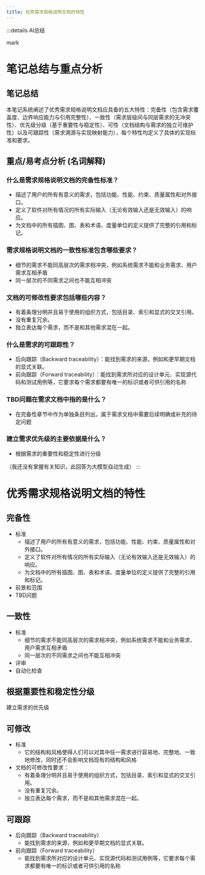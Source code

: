 ```yaml
---
title: 优秀需求规格说明文档的特性
---
```


:::details AI总结


mark
# 笔记总结与重点分析
## 笔记总结
本笔记系统阐述了优秀需求规格说明文档应具备的五大特性：完备性（包含需求覆盖度、边界响应能力与引用完整性）、一致性（需求层级间与同层需求的无冲突性）、优先级分级（基于重要性与稳定性）、可性（文档结构与需求的独立可维护性）以及可跟踪性（需求溯源与实现映射能力），每个特性均定义了具体的实现标准和要求。

## 重点/易考点分析 (名词解释)

### 什么是需求规格说明文档的完备性标准？
- 描述了用户的所有有意义的需求，包括功能、性能、约束、质量属性和对外接口。
- 定义了软件对所有情况的所有实际输入（无论有效输入还是无效输入）的响应。
- 为文档中的所有插图、图、表和术语、度量单位的定义提供了完整的引用和标记。

### 需求规格说明文档的一致性标准包含哪些要求？
- 细节的需求不能同高层次的需求相冲突，例如系统需求不能和业务需求、用户需求互相矛盾
- 同一层次的不同需求之间也不能互相冲突

### 文档的可修改性要求包括哪些内容？
- 有着条理分明并且易于使用的组织方式，包括目录、索引和显式的交叉引用。
- 没有重复冗余。
- 独立表达每个需求，而不是和其他需求混在一起。

### 什么是需求的可跟踪性？
- 后向跟踪（Backward traceability）：能找到需求的来源，例如和更早期文档的显式关联。
- 前向跟踪（Forward traceability）：能找到需求所对应的设计单元、实现源代码和测试用例等，它要求每个需求都要有唯一的标识或者可供引用的名称

### TBD问题在需求文档中指的是什么？
- 在完备性章节中作为单独条目列出，属于需求文档中需要后续明确或补充的待定问题

### 建立需求优先级的主要依据是什么？
- 根据需求的重要性和稳定性进行分级

（我还没有掌握有关知识，此回答为大模型自动生成）
:::
# 优秀需求规格说明文档的特性

## 完备性
- 标准
  - 描述了用户的所有有意义的需求，包括功能、性能、约束、质量属性和对外接口。
  - 定义了软件对所有情况的所有实际输入（无论有效输入还是无效输入）的响应。
  - 为文档中的所有插图、图、表和术语、度量单位的定义提供了完整的引用和标记。
- 前景和范围
- TBD问题


## 一致性
- 标准
  - 细节的需求不能同高层次的需求相冲突，例如系统需求不能和业务需求、用户需求互相矛盾
  - 同一层次的不同需求之间也不能互相冲突
- 评审
- 自动化检查

## 根据重要性和稳定性分级

建立需求的优先级

## 可修改
- 标准
  - 它的结构和风格使得人们可以对其中任一需求进行容易地、完整地、一致地修改，同时还不会影响文档现有的结构和风格
- 文档的可修改性要求：
  - 有着条理分明并且易于使用的组织方式，包括目录、索引和显式的交叉引用。
  - 没有重复冗余。
  - 独立表达每个需求，而不是和其他需求混在一起。
## 可跟踪

- 后向跟踪（Backward traceability）
  - 能找到需求的来源，例如和更早期文档的显式关联。
- 前向跟踪（Forward traceability）
  - 能找到需求所对应的设计单元、实现源代码和测试用例等，它要求每个需求都要有唯一的标识或者可供引用的名称    
